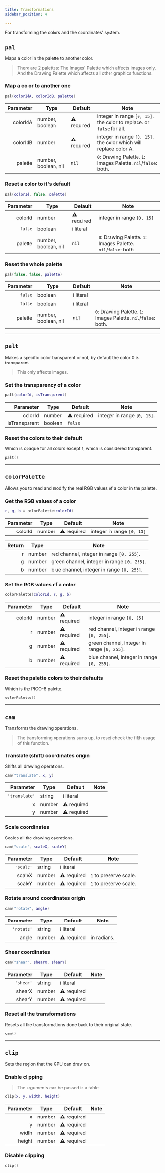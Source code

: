 ```yaml
---
title: Transformations
sidebar_position: 4

---
```


For transforming the colors and the coordinates' system.

## `pal`

Maps a color in the palette to another color.

> There are 2 palettes: The Images' Palette which affects images only. And the Drawing Palette which affects all other graphics functions.


### Map a color to another one

```lua
pal(colorIdA, colorIdB, palette)
```

| Parameter | Type                 | Default     | Note                                                                  |
|----------:|----------------------|-------------|-----------------------------------------------------------------------|
|  colorIdA | number, boolean      | ⚠️ required | integer in range `[0, 15]`. the color to replace. or `false` for all. |
|  colorIdB | number               | ⚠️ required | integer in range `[0, 15]`. the color which will replace color A.     |
|   palette | number, boolean, nil | `nil`       | `0`: Drawing Palette. `1`: Images Palette. `nil`/`false`: both.       |

### Reset a color to it's default

```lua
pal(colorId, false, palette)
```

| Parameter | Type                 | Default     | Note                                                            |
|----------:|----------------------|-------------|-----------------------------------------------------------------|
|   colorId | number               | ⚠️ required | integer in range `[0, 15]`                                      |
|   `false` | boolean              | ℹ️ literal  |                                                                 |
|   palette | number, boolean, nil | `nil`       | `0`: Drawing Palette. `1`: Images Palette. `nil`/`false`: both. |

### Reset the whole palette

```lua
pal(false, false, palette)
```

| Parameter | Type                 | Default    | Note                                                            |
|----------:|----------------------|------------|-----------------------------------------------------------------|
|   `false` | boolean              | ℹ️ literal |                                                                 |
|   `false` | boolean              | ℹ️ literal |                                                                 |
|   palette | number, boolean, nil | `nil`      | `0`: Drawing Palette. `1`: Images Palette. `nil`/`false`: both. |

---

## `palt`

Makes a specific color transparent or not, by default the color 0 is transparent.

> This only affects images.

### Set the transparency of a color

```lua
palt(colorId, isTransparent)
```

|     Parameter | Type    | Default     | Note                        |
|--------------:|---------|-------------|-----------------------------|
|       colorId | number  | ⚠️ required | integer in range `[0, 15]`. | 
| isTransparent | boolean | `false`     |                             |

### Reset the colors to their default

Which is opaque for all colors except `0`, which is considered transparent.

```lua
palt()
```

---

## `colorPalette`

Allows you to read and modify the real RGB values of a color in the palette.

### Get the RGB values of a color

```lua
r, g, b = colorPalette(colorId)
```

| Parameter | Type   | Default     | Note                       |
|----------:|--------|-------------|----------------------------|
|   colorId | number | ⚠️ required | integer in range `[0, 15]` |

| Return | Type   | Note                                        |
|-------:|--------|---------------------------------------------|
|      r | number | red channel, integer in range `[0, 255]`.   |
|      g | number | green channel, integer in range `[0, 255]`. |
|      b | number | blue channel, integer in range `[0, 255]`.  |

### Set the RGB values of a color

```lua
colorPalette(colorId, r, g, b)
```

| Parameter | Type   | Default     | Note                                        |
|----------:|--------|-------------|---------------------------------------------|
|   colorId | number | ⚠️ required | integer in range `[0, 15]`                  |
|         r | number | ⚠️ required | red channel, integer in range `[0, 255]`.   |
|         g | number | ⚠️ required | green channel, integer in range `[0, 255]`. |
|         b | number | ⚠️ required | blue channel, integer in range `[0, 255]`.  |

### Reset the palette colors to their defaults

Which is the PICO-8 palette.

```lua
colorPalette()
```

---

## `cam`

Transforms the drawing operations.

> The transforming operations sums up, to reset check the fifth usage of this function.

### Translate (shift) coordinates origin

Shifts all drawing operations.

```lua
cam("translate", x, y)
```

|     Parameter | Type   | Default     | Note |
|--------------:|--------|-------------|------|
| `'translate'` | string | ℹ️ literal  |      |
|             x | number | ⚠️ required |      |
|             y | number | ⚠️ required |      |

### Scale coordinates

Scales all the drawing operations.

```lua
cam("scale", scaleX, scaleY)
```

| Parameter | Type   | Default     | Note                   |
|----------:|--------|-------------|------------------------|
| `'scale'` | string | ℹ️ literal  |                        |
|    scaleX | number | ⚠️ required | `1` to preserve scale. |
|    scaleY | number | ⚠️ required | `1` to preserve scale. |

### Rotate around coordinates origin

```lua
cam("rotate", angle)
```

|  Parameter | Type   | Default     | Note        |
|-----------:|--------|-------------|-------------|
| `'rotate'` | string | ℹ️ literal  |             |
|      angle | number | ⚠️ required | in radians. |

### Shear coordinates

```lua
cam("shear", shearX, shearY)
```

| Parameter | Type   | Default     | Note |
|----------:|--------|-------------|------|
| `'shear'` | string | ℹ️ literal  |      |
|    shearX | number | ⚠️ required |      |
|    shearY | number | ⚠️ required |      |

### Reset all the transformations

Resets all the transformations done back to their original state.

```lua
cam()
```

---

## `clip`

Sets the region that the GPU can draw on.

### Enable clipping

> The arguments can be passed in a table.

```lua
clip(x, y, width, height)
```

| Parameter | Type   | Default     | Note |
|----------:|--------|-------------|------|
|         x | number | ⚠️ required |      |
|         y | number | ⚠️ required |      |
|     width | number | ⚠️ required |      |
|    height | number | ⚠️ required |      |

### Disable clipping

```lua
clip()
```
